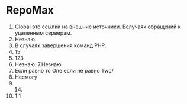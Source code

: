 # RepoMax
1. Global это ссылки на внешние источники. Вслучаях обращений к удаленным серверам.
2. Незнаю.
3. В случаях завершения команд PHP.
4. 15
5. 123
6. Незнаю.
7.Незнаю.
8. Если равно то One если не равно Two/
9. Несмогу
10. 14.
11. 1 1
